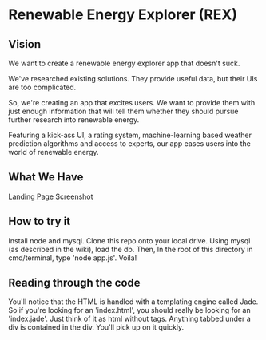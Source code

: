 # Renewable Energy Explorer (REX) #

## Vision ##

We want to create a renewable energy explorer app that doesn't suck.

We've researched existing solutions. They provide useful data, but their UIs are too complicated.

So, we're creating an app that excites users. We want to provide them with just enough information that will tell them whether they should pursue further research into renewable energy.

Featuring a kick-ass UI, a rating system, machine-learning based weather prediction algorithms and access to experts, our app eases users into the world of renewable energy.


## What We Have ##

[Landing Page Screenshot](https://github.com/NASASpaceApps/REX/blob/master/public/images/SS1.jpg) 

## How to try it ##

Install node and mysql. Clone this repo onto your local drive. Using mysql (as described in the wiki), load the db. Then, In the root of this directory in cmd/terminal, type 'node app.js'. Voila!

## Reading through the code ##

You'll notice that the HTML is handled with a templating engine called Jade. So if you're looking for an 'index.html', you should really be looking for an 'index.jade'.
Just think of it as html without tags. Anything tabbed under a div is contained in the div. You'll pick up on it quickly.

